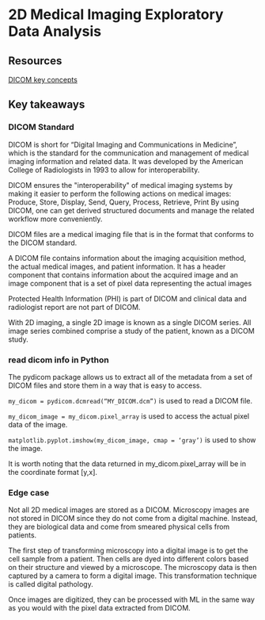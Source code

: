 # 2D Medical Imaging Exploratory Data Analysis

## Resources

[DICOM key concepts](https://www.dicomstandard.org/concepts/)
## Key takeaways
### DICOM Standard

DICOM is short for “Digital Imaging and Communications in Medicine”, which is the standard for the communication and management of medical imaging information and related data. It was developed by the American College of Radiologists in 1993 to allow for interoperability.

DICOM ensures the "interoperability" of medical imaging systems by making it easier to perform the following actions on medical images:
Produce, Store, Display, Send, Query, Process, Retrieve, Print
By using DICOM, one can get derived structured documents and manage the related workflow more conveniently.

DICOM files are a medical imaging file that is in the format that conforms to the DICOM standard.

A DICOM file contains information about the imaging acquisition method, the actual medical images, and patient information. It has a header component that contains information about the acquired image and an image component that is a set of pixel data representing the actual images

Protected Health Information (PHI) is part of DICOM and clinical data and radiologist report are not part of DICOM.

With 2D imaging, a single 2D image is known as a single DICOM series. All image series combined comprise a study of the patient, known as a DICOM study.

### read dicom info in Python
The pydicom package allows us to extract all of the metadata from a set of DICOM files and store them in a way that is easy to access.

`my_dicom = pydicom.dcmread(“MY_DICOM.dcm”)` is used to read a DICOM file.

`my_dicom_image = my_dicom.pixel_array` is used to access the actual pixel data of the image.

`matplotlib.pyplot.imshow(my_dicom_image, cmap = ‘gray’)` is used to show the image.

It is worth noting that the data returned in my_dicom.pixel_array will be in the coordinate format [y,x].

### Edge case

Not all 2D medical images are stored as a DICOM. Microscopy images are not stored in DICOM since they do not come from a digital machine. Instead, they are biological data and come from smeared physical cells from patients.

The first step of transforming microscopy into a digital image is to get the cell sample from a patient. Then cells are dyed into different colors based on their structure and viewed by a microscope. The microscopy data is then captured by a camera to form a digital image. This transformation technique is called digital pathology.

Once images are digitized, they can be processed with ML in the same way as you would with the pixel data extracted from DICOM.
